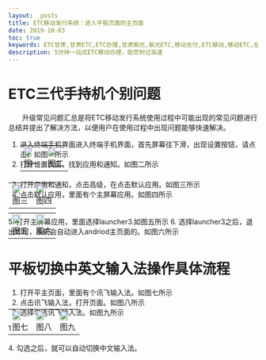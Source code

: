 ```yaml
---
layout: _posts
title: ETC移动发行系统：进入平板页面的主页面
date: 2019-10-03
toc: true
keywords: ETC甘肃,甘肃ETC,ETC办理,甘肃紫光,紫光ETC,移动支付,ETC移动,移动ETC,在线充值,ETC办理,卡片办理,OBU办理,OBU激活,ETC手持终端,甘肃ETC办理,甘肃ETC发行,移动发行终端,ETC移动发行系统
description: 5分钟一站式ETC移动办理，助您秒过高速
---
```

# ETC三代手持机个别问题
 &emsp;&emsp;升级常见问题汇总是将ETC移动发行系统使用过程中可能出现的常见问题进行总结并提出了解决方法，以便用户在使用过程中出现问题能够快速解决。
 
1. 进入终端手机界面进入终端手机界面，首先屏幕往下滑，出现设置按钮，请点击。如图一所示
2. 打开设置页面，找到应用和通知。如图二所示
    <table style="margin-top: -47px;">
      <td><img src="/pub-images/apply-12.png"  width="70%" /><div style="text-align:center;">图一</div></td>
      <td><img src="/pub-images/apply-13.png"  width="70%" /><div style="text-align:center;">图二</div></td>
     </table> 
3. 打开应用和通知，点击高级，在点击默认应用。如图三所示
4. 点击默认应用，里面有个主屏幕应用。如图四所示
 <table style="margin-top: -47px;">
      <td><img src="/pub-images/apply-14.png"  width="70%" /><div style="text-align:center;">图三</div></td>
      <td><img src="/pub-images/apply-15.png"  width="70%" /><div style="text-align:center;">图四</div></td>
     </table> 
5. 打开主屏幕应用，里面选择launcher3.如图五所示
6. 选择launcher3之后，退出即可，系统会自动进入andriod主页面的。如图六所示
    <table style="margin-top: -47px;">
         <td><img src="/pub-images/apply-16.png"  width="70%" /><div style="text-align:center;">图五</div></td>
         <td><img src="/pub-images/apply-17.png"  width="70%" /><div style="text-align:center;">图六</div></td>
        </table>

# 平板切换中英文输入法操作具体流程
1. 打开平主页面，里面有个讯飞输入法。如图七所示
2. 点击讯飞输入法，打开页面。如图八所示
3. 选择勾选讯飞输入法。如图九所示
<table style="margin-top: -47px;">
  <td><img src="/pub-images/apply-18.png"  width="70%" /><div style="text-align:center;">图七</div></td>1
  <td><img src="/pub-images/apply-19.png"  width="70%" /><div style="text-align:center;">图八</div></td>
  <td><img src="/pub-images/apply-201.png"  width="70%" /><div style="text-align:center;">图九</div></td>
 </table> 
4. 勾选之后，就可以自动切换中文输入法。
